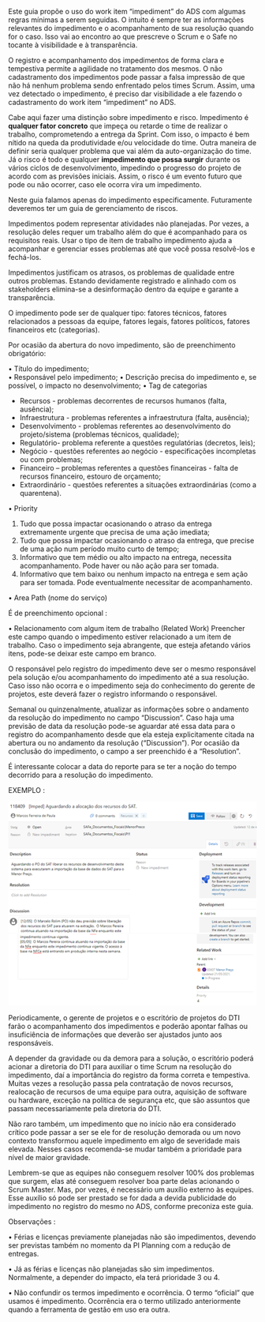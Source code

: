 Este guia propõe o uso do work item “impediment” do ADS com algumas regras mínimas a serem seguidas. O intuito é sempre ter as informações relevantes do impedimento e o acompanhamento de sua resolução quando for o caso. Isso vai ao encontro ao que prescreve o Scrum e o Safe no tocante à visibilidade e à transparência. 

O registro e acompanhamento dos impedimentos de forma clara e tempestiva permite a agilidade no tratamento dos mesmos. O não cadastramento dos impedimentos pode passar a falsa impressão de que não há nenhum problema sendo enfrentado pelos times Scrum. Assim, uma vez detectado o impedimento, é preciso dar visibilidade a ele fazendo o cadastramento do work item “impediment” no ADS. 

Cabe aqui fazer uma distinção sobre impedimento e risco. Impedimento é **qualquer fator concreto** que impeça ou retarde o time de realizar o trabalho, comprometendo a entrega da Sprint. Com isso, o impacto é bem nítido na queda da produtividade e/ou velocidade do time. Outra maneira de definir seria qualquer problema que vai além da auto-organização do time.  Já o risco é todo e qualquer **impedimento que possa surgir** durante os vários ciclos de desenvolvimento, impedindo o progresso do projeto de acordo com as previsões iniciais. Assim, o risco é um evento futuro que pode ou não ocorrer, caso ele ocorra vira um impedimento. 

Neste guia falamos apenas do impedimento especificamente. Futuramente deveremos ter um guia de gerenciamento de riscos. 

Impedimentos podem representar atividades não planejadas. Por vezes, a resolução deles requer um trabalho além do que é acompanhado para os requisitos reais. Usar o tipo de item de trabalho impedimento ajuda a acompanhar e gerenciar esses problemas até que você possa resolvê-los e fechá-los. 

Impedimentos justificam os atrasos, os problemas de qualidade entre outros problemas. Estando devidamente registrado e alinhado com os stakeholders elimina-se a desinformação dentro da equipe e garante a transparência. 

O impedimento pode ser de qualquer tipo: fatores técnicos, fatores relacionados a pessoas da equipe, fatores legais, fatores políticos, fatores financeiros etc (categorias). 

Por ocasião da abertura do novo impedimento, são de preenchimento obrigatório: 

•	Título do impedimento;  
•	Responsável pelo impedimento;
•	Descrição precisa do impedimento e, se possível, o impacto no desenvolvimento; 
•	Tag de categorias 

- Recursos - problemas decorrentes de recursos humanos (falta, ausência);
- Infraestrutura - problemas referentes a infraestrutura (falta, ausência);
- Desenvolvimento - problemas referentes ao desenvolvimento do projeto/sistema (problemas técnicos, qualidade);
- Regulatório- problema referente a questões regulatórias (decretos, leis);
- Negócio - questões referentes ao negócio - especificações incompletas ou com problemas;
- Financeiro – problemas referentes a questões financeiras - falta de recursos financeiro, estouro de orçamento;
- Extraordinário - questões referentes a situações extraordinárias (como a quarentena).

•	Priority 

1. Tudo que possa impactar ocasionando o atraso da entrega extremamente urgente que precisa de uma ação imediata;
2. Tudo que possa impactar ocasionando o atraso da entrega, que precise de uma ação num período muito curto de tempo;
3. Informativo que tem médio ou alto impacto na entrega, necessita acompanhamento. Pode haver ou não ação para ser tomada.  
4. Informativo que tem baixo ou nenhum impacto na entrega e sem ação para ser tomada. Pode eventualmente necessitar de acompanhamento. 

•	Area Path (nome do serviço) 

É de preenchimento opcional : 

•	Relacionamento com algum item de trabalho (Related Work) 
Preencher este campo quando o impedimento estiver relacionado a um item de trabalho. Caso o impedimento seja abrangente, que esteja afetando vários itens, pode-se deixar este campo em branco. 

O responsável pelo registro do impedimento deve ser o mesmo responsável pela solução e/ou acompanhamento do impedimento até a sua resolução. Caso isso não ocorra e o impedimento seja do conhecimento do gerente de projetos, este deverá fazer o registro informando o responsável. 

Semanal ou quinzenalmente, atualizar as informações sobre o andamento da resolução do impedimento no campo “Discussion”. Caso haja uma previsão de data da resolução pode-se aguardar até essa data para o registro do acompanhamento desde que ela esteja explicitamente citada na abertura ou no andamento da resolução (“Discussion”). 
Por ocasião da conclusão do impedimento, o campo a ser preenchido é a “Resolution”. 

É interessante colocar a data do reporte para se ter a noção do tempo decorrido para a resolução do impedimento.  

EXEMPLO : 

![image.png](/.attachments/image-d17cf67c-0b09-4656-8ec8-d44fab1900f5.png)
![image.png](/.attachments/image-cd83efd8-6fac-427c-94ad-e5633174843c.png)

Periodicamente, o gerente de projetos e o escritório de projetos do DTI farão o acompanhamento dos impedimentos e poderão apontar falhas ou insuficiência de informações que deverão ser ajustados junto aos responsáveis. 

A depender da gravidade ou da demora para a solução, o escritório poderá acionar a diretoria do DTI para auxiliar o time Scrum na resolução do impedimento, daí a importância do registro da forma correta e tempestiva. Muitas vezes a resolução passa pela contratação de novos recursos, realocação de recursos de uma equipe para outra, aquisição de software ou  hardware, exceção na política de segurança etc, que são assuntos que passam necessariamente pela diretoria do DTI. 

Não raro também, um impedimento que no início não era considerado crítico pode passar a ser se ele for de resolução demorada ou um novo contexto transformou aquele impedimento em algo de severidade mais elevada. Nesses casos recomenda-se mudar também a prioridade para nível de maior gravidade. 

Lembrem-se que as equipes não conseguem resolver 100% dos problemas que surgem, elas até conseguem resolver boa parte delas acionando o Scrum Master. Mas, por vezes, é necessário um auxílio externo às equipes. Esse auxílio só pode ser prestado se for dada a devida publicidade do impedimento no registro do mesmo no ADS, conforme preconiza este  guia. 

Observações : 

•	Férias e licenças previamente planejadas não são impedimentos, devendo ser previstas também no momento da PI Planning com a redução de entregas. 

•	Já as férias e licenças não planejadas são sim impedimentos. Normalmente, a depender do impacto, ela terá prioridade 3 ou 4.

•	Não confundir os termos impedimento e ocorrência. O termo “oficial” que usamos é impedimento. Ocorrência era o termo utilizado anteriormente quando a ferramenta de gestão em uso era outra. 
